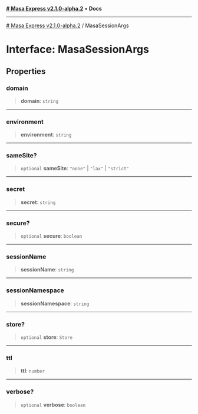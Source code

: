 [**# Masa Express v2.1.0-alpha.2**](../README.md) • **Docs**

***

[# Masa Express v2.1.0-alpha.2](../globals.md) / MasaSessionArgs

# Interface: MasaSessionArgs

## Properties

### domain

> **domain**: `string`

***

### environment

> **environment**: `string`

***

### sameSite?

> `optional` **sameSite**: `"none"` \| `"lax"` \| `"strict"`

***

### secret

> **secret**: `string`

***

### secure?

> `optional` **secure**: `boolean`

***

### sessionName

> **sessionName**: `string`

***

### sessionNamespace

> **sessionNamespace**: `string`

***

### store?

> `optional` **store**: `Store`

***

### ttl

> **ttl**: `number`

***

### verbose?

> `optional` **verbose**: `boolean`
